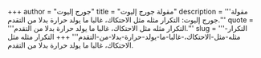 +++
author = "جورج إليوت"
title = "مقولة جورج إليوت"
description = '''مقولة جورج إليوت: التكرار مثله مثل الاحتكاك، غالبا ما يولد حرارة بدلا من التقدم.'''
quote = '''التكرار مثله مثل الاحتكاك، غالبا ما يولد حرارة بدلا من التقدم.'''
slug = '''التكرار-مثله-مثل-الاحتكاك،-غالبا-ما-يولد-حرارة-بدلا-من-التقدم'''
+++
التكرار مثله مثل الاحتكاك، غالبا ما يولد حرارة بدلا من التقدم.
